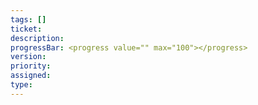 ```yaml
---
tags: []
ticket: 
description: 
progressBar: <progress value="" max="100"></progress>
version: 
priority: 
assigned: 
type:
---
```




